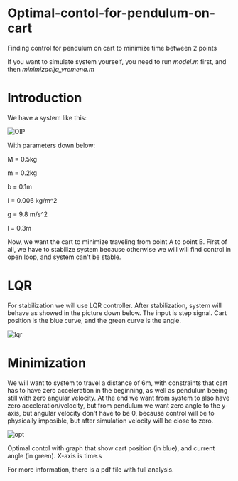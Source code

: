 # Optimal-contol-for-pendulum-on-cart
Finding control for pendulum on cart to minimize time between 2 points

If you want to simulate system yourself, you need to run _model.m_ first, and then _minimizacija_vremena.m_

# Introduction

We have a system like this:

![OIP](https://user-images.githubusercontent.com/70102890/169268871-573e7339-9d7e-4c07-bb8a-4edbaedd8b17.jpg)

With parameters down below:

M = 0.5kg

m = 0.2kg

b = 0.1m

I = 0.006 kg/m^2

g = 9.8 m/s^2

l = 0.3m

Now, we want the cart to minimize traveling from point A to point B. First of all, we have to stabilize system because otherwise we will will find control in open loop, and system can't be stable.

# LQR

For stabilization we will use LQR controller. After stabilization, system will behave as showed in the picture down below. The input is step signal.
Cart position is the blue curve, and the green curve is the angle.

![lqr](https://user-images.githubusercontent.com/70102890/169263920-257960d3-ca7a-4901-badf-17f0d0927c81.png)

# Minimization

We will want to system to travel a distance of 6m, with constraints that cart has to have zero acceleration in the beginning, as well as pendulum beeing still with zero angular velocity. At the end we want from system to also have zero acceleration/velocity, but from pendulum we want zero angle to the y-axis, but angular velocity don't have to be 0, because control will be to physically imposible, but after simulation velocity will be close to zero.

![opt](https://user-images.githubusercontent.com/70102890/169264990-62eb21a5-09ba-448e-a6ce-6148aca4972b.png)

Optimal contol with graph that show cart position (in blue), and current angle (in green). X-axis is time.s


For more information, there is a pdf file with full analysis.
